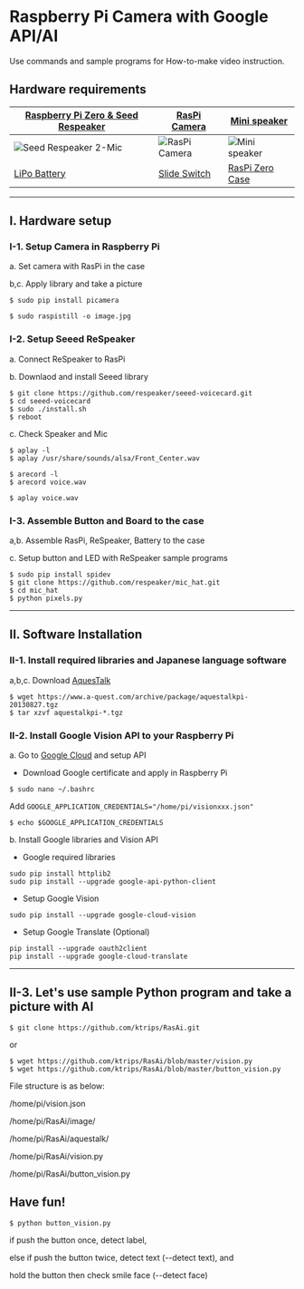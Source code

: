 # Raspberry Pi Camera with Google API/AI

Use commands and sample programs for How-to-make video instruction.

## Hardware requirements
|[Raspberry Pi Zero & Seed Respeaker](https://amzn.to/2VnIlXZ)|[RasPi Camera](https://amzn.to/2Dwq0h9)|[Mini speaker](http://akizukidenshi.com/catalog/g/gP-12587/)|
|---|---|---|
|![Seed Respeaker 2-Mic](https://images-na.ssl-images-amazon.com/images/I/61LUX8fc0xL._SL1024_.jpg)|![RasPi Camera](https://images-na.ssl-images-amazon.com/images/I/41gHGo7BeuL.jpg)|![Mini speaker](http://akizukidenshi.com/img/goods/C/P-12587.jpg)|
| [LiPo Battery](https://www.sengoku.co.jp/mod/sgk_cart/detail.php?code=EEHD-4YZM) | [Slide Switch](https://www.sengoku.co.jp/mod/sgk_cart/detail.php?code=EEHD-4WYU) | [RasPi Zero Case](https://amzn.to/2VnIlXZ) |

---

## I. Hardware setup

### I-1. Setup Camera in Raspberry Pi

 a. Set camera with RasPi in the case

 b,c. Apply library and take a picture

```
$ sudo pip install picamera

$ sudo raspistill -o image.jpg
```

### I-2. Setup Seeed ReSpeaker

 a. Connect ReSpeaker to RasPi

 b. Downlaod and install Seeed library

```
$ git clone https://github.com/respeaker/seeed-voicecard.git
$ cd seeed-voicecard
$ sudo ./install.sh
$ reboot
```
 c. Check Speaker and Mic
```
$ aplay -l
$ aplay /usr/share/sounds/alsa/Front_Center.wav

$ arecord -l
$ arecord voice.wav

$ aplay voice.wav
```

### I-3. Assemble Button and Board to the case

a,b. Assemble RasPi, ReSpeaker, Battery to the case

c. Setup button and LED with ReSpeaker sample programs

```
$ sudo pip install spidev
$ git clone https://github.com/respeaker/mic_hat.git
$ cd mic_hat
$ python pixels.py
```



---

## II. Software Installation

### II-1. Install required libraries and Japanese language software

 a,b,c. Download [AquesTalk](https://www.a-quest.com/products/aquestalkpi.html)
 
```
$ wget https://www.a-quest.com/archive/package/aquestalkpi-20130827.tgz
$ tar xzvf aquestalkpi-*.tgz
```

### II-2. Install Google Vision API to your Raspberry Pi

 a. Go to [Google Cloud](https://cloud.google.com) and setup API
 
 - Download Google certificate and apply in Raspberry Pi
 
```
$ sudo nano ~/.bashrc
```
Add `GOOGLE_APPLICATION_CREDENTIALS="/home/pi/visionxxx.json"`
```
$ echo $GOOGLE_APPLICATION_CREDENTIALS
```

 b. Install Google libraries and Vision API
 
 - Google required libraries
 
```
sudo pip install httplib2
sudo pip install --upgrade google-api-python-client
```

 - Setup Google Vision
```
sudo pip install --upgrade google-cloud-vision
```

 - Setup Google Translate (Optional)
```
pip install --upgrade oauth2client
pip install --upgrade google-cloud-translate
```

---

## II-3. Let's use sample Python program and take a picture with AI


```
$ git clone https://github.com/ktrips/RasAi.git
```
or
```
$ wget https://github.com/ktrips/RasAi/blob/master/vision.py
$ wget https://github.com/ktrips/RasAi/blob/master/button_vision.py
```

File structure is as below:

/home/pi/vision.json

/home/pi/RasAi/image/

/home/pi/RasAi/aquestalk/

/home/pi/RasAi/vision.py

/home/pi/RasAi/button_vision.py


## Have fun!

```
$ python button_vision.py
```

if push the button once, detect label,

else if push the button twice, detect text (--detect text), and

hold the button then check smile face (--detect face)

